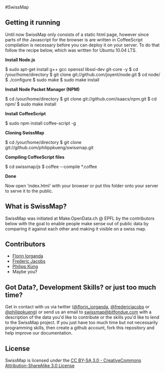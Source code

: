 #SwissMap

## Getting it running

Until now SwissMap only consists of a static html page, however since parts of the Javascript for the browser is are written in CoffeeScript compilation is necessary before you can deploy it on your server. To do that follow the recipe below, which was written for Ubuntu 10.04 LTS.

**Install Node.js**

  $ sudo apt-get install g++ gcc openssl libssl-dev git-core -y
  $ cd /your/home/directory
  $ git clone git://github.com/joyent/node.git
  $ cd node/
  $ ./configure
  $ sudo make
  $ sudo make install
  
**Install Node Packet Manager (NPM)**
 
 $ cd /your/home/directory
 $ git clone git://github.com/isaacs/npm.git
 $ cd npm/
 $ sudo make install
 
**Install CoffeeScript**

  $ sudo npm install coffee-script -g
  
**Cloning SwissMap**

  $ cd /your/home/directory
  $ git clone git://github.com/philippkueng/swissmap.git
  
**Compiling CoffeeScript files**

  $ cd swissmap/js
  $ coffee --compile *.coffee
  
**Done**

Now open 'index.html' with your browser or put this folder onto your server to serve it to the public.

## What is SwissMap?

SwissMap was initiated at Make.OpenData.ch @ EPFL by the contributors below with the goal to enable people make sense out of public data by comparing it against each other and making it visible on a swiss map.

## Contributors

* [Florin Iorganda](http://twitter.com/#!/florin_iorganda)
* [Frederic Jacobs](https://github.com/FredericJacobs)
* [Philipp Küng](https://github.com/philippkueng)
* Maybe you?

## Got Data?, Development Skills? or just too much time?

Get in contact with us via twitter ([@florin_iorganda](http://twitter.com/#!/florin_iorganda), [@fredericjacobs](http://twitter.com/#!/fredericjacobs) or [@philippkueng](http://twitter.com/#!/philippkueng)) or send us an email to [swissmap@bitfondue.com](mailto:swissmap@bitfondue.com) with a description of the data you'd like to contribute or the skills you'd like to lend to the SwissMap project. If you just have too much time but not necessarily programming skills, then create a github account, fork this repository and help improve our documentation.
  
## License

SwissMap is licensed under the [CC BY-SA 3.0 - CreativeCommons Attribution-ShareAlike 3.0 License](http://creativecommons.org/licenses/by-sa/3.0/)
